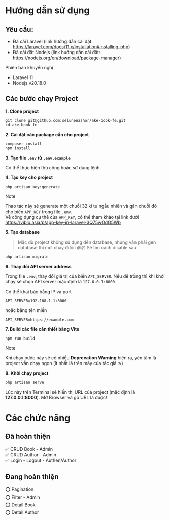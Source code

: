 # Hướng dẫn sử dụng
## Yêu cầu:
- Đã cài Laravel (link hướng dẫn cài đặt: https://laravel.com/docs/11.x/installation#installing-php)
- Đã cài đặt Nodejs (link hướng dẫn cài đặt: https://nodejs.org/en/download/package-manager)

Phiên bản khuyến nghị
- Laravel 11
- Nodejs v20.18.0
## Các bước chạy Project

**1. Clone project**  
```
git clone git@github.com:selunenashor/ake-book-fe.git
cd ake-book-fe
```
**2. Cài đặt các package cần cho project** 
```
composer install
npm install
```
**3. Tạo file `.env` từ `.env.example`**

Có thể thực hiện thủ công hoặc sử dụng lệnh

**4. Tạo key cho project**
```
php artisan key:generate
```
> [!NOTE]
> Thao tác này sẽ generate một chuỗi 32 kí tự ngẫu nhiên và gán chuỗi đó cho biến `APP_KEY` trong file `.env`.  
Về công dụng cụ thể của `APP_KEY`, có thể tham khảo tại link dưới  
https://viblo.asia/p/app-key-in-laravel-3Q75wOdG5Wb

**5. Tạo database**

> Mặc dù project không sử dụng đến database, nhưng vẫn phải gen database thì mới chạy được @@ Sẽ tìm cách disable sau
```
php artisan migrate
```

**6. Thay đổi API server address**

Trong file `.env`, thay đổi giá trị của biến `API_SERVER`. Nếu để trống thì khi khởi chạy sẽ chọn API server mặc định là `127.0.0.1:8000`

Có thể khai báo bằng IP và port
```
API_SERVER=192.168.1.1:8000
```
hoặc bằng tên miền
```
API_SERVER=https://example.com
```

**7. Build các file cần thiết bằng Vite**
```
npm run build
```
> [!NOTE]
> Khi chạy bước này sẽ có nhiều **Deprecation Warning** hiện ra, yên tâm là project vẫn chạy ngon (ít nhất là trên máy của tác giả :v)

**8. Khởi chạy project**
```
php artisan serve
```
Lúc này trên Terminal sẽ hiển thị URL của project (mặc định là **127.0.0.1:8000**). Mở Browser và gõ URL là được!
# Các chức năng
## Đã hoàn thiện
:white_check_mark: CRUD Book - Admin  
:white_check_mark: CRUD Author - Admin  
:white_check_mark: Login - Logout - Authen/Author  
## Đang hoàn thiện
:o: Pagination  
:o: Filter - Admin  
:o: Detail Book  
:o: Detail Author  
